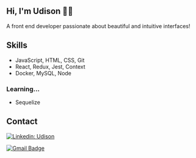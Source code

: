 ## Hi, I'm Udison 👋🏽
A front end developer passionate about beautiful and intuitive interfaces!

## Skills
- JavaScript, HTML, CSS, Git 
- React, Redux, Jest, Context
- Docker, MySQL, Node

### Learning...
- Sequelize


## Contact
[![Linkedin: Udison](https://img.shields.io/badge/-Udison-blue?style=flat-square&logo=Linkedin&logoColor=white&link=https://www.linkedin.com/in/udisonabreu/)](https://www.linkedin.com/in/udisonabreu/)

[![Gmail Badge](https://img.shields.io/badge/-udi0abreu@gmail.com-c14438?style=flat-square&logo=Gmail&logoColor=white&link=mailto:udi0abreu@gmail.com)](mailto:udi0abreu@gmail.com)
